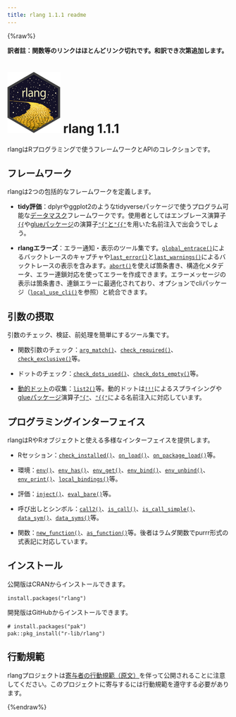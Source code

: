 ```yaml
---
title: rlang 1.1.1 readme
---
```


{%raw%}

**訳者註：関数等のリンクはほとんどリンク切れです。和訳でき次第追加します。**

# ![](figures/logo.png) rlang 1.1.1

rlangはRプログラミングで使うフレームワークとAPIのコレクションです。

## フレームワーク

rlangは2つの包括的なフレームワークを定義します。

- **tidy評価**：dplyrやggplot2のようなtidyverseパッケージで使うプログラム可能な[データマスク](topic-data-mask.html)フレームワークです。使用者としてはエンブレース演算子[`{{`](reference/embrace-operator.html)や[glueパッケージ](https://glue.tidyverse.org/)の演算子[`"{"`と`"{{"`](reference/glue-operators.html)を用いた名前注入で出会うでしょう。

- **rlangエラーズ**：エラー通知・表示のツール集です。[`global_entrace()`](reference/global_entrace.html)によるバックトレースのキャプチャや[`last_error()`](reference/last_error.html)と[`last_warnings()`](reference/last_warnings.html)によるバックトレースの表示を含みます。[`abort()`](reference/abort.html)を使えば箇条書き、構造化メタデータ、エラー連鎖対応を使ってエラーを作成できます。エラーメッセージの表示は箇条書き、連鎖エラーに最適化されており、オプションでcliパッケージ（[`local_use_cli()`](reference/local_use_cli.html)を参照）と統合できます。

## 引数の摂取

引数のチェック、検証、前処理を簡単にするツール集です。

- 関数引数のチェック：[`arg_match()`](reference/arg_match.html)、[`check_required()`](reference/check_required.html)、[`check_exclusive()`](reference/check_exclusive.html)等。

- ドットのチェック：[`check_dots_used()`](reference/check_dots_used.html)、[`check_dots_empty()`](reference/check_dots_empty.html)等。

- [動的ドット](reference/dyn-dots.html)の収集：[`list2()`](reference/list2.html)等。動的ドットは[`!!!`](reference/splice-operator.html)によるスプライシングや[glueパッケージ](https://glue.tidyverse.org/)演算子[`"{"`](reference/glue-operators.html)、[`"{{"`](reference/glue-operators.html)による名前注入に対応しています。

## プログラミングインターフェイス

rlangはRやRオブジェクトと使える多様なインターフェイスを提供します。

- Rセッション：[`check_installed()`](reference/is_installed.html)、[`on_load()`](reference/on_load.html)、[`on_package_load()`](reference/on_load.html)等。

- 環境：[`env()`](reference/env.html)、[`env_has()`](reference/env_has.html)、[`env_get()`](reference/env_get.html)、[`env_bind()`](reference/env_bind.html)、[`env_unbind()`](reference/env_unbind.html)、[`env_print()`](reference/env_print.html)、[`local_bindings()`](reference/local_bindings.html)等。

- 評価：[`inject()`](reference/inject.html)、[`eval_bare()`](reference/eval_bare.html)等。

- 呼び出しとシンボル：[`call2()`](reference/call2.html)、[`is_call()`](reference/is_call.html)、[`is_call_simple()`](reference/call_name.html)、[`data_sym()`](reference/sym.html)、[`data_syms()`](reference/sym.html)等。

- 関数：[`new_function()`](reference/new_function.html)、[`as_function()`](reference/as_function.html)等。後者はラムダ関数でpurrr形式の式表記に対応しています。

## インストール

公開版はCRANからインストールできます。

```
install.packages("rlang")
```

開発版はGitHubからインストールできます。

```
# install.packages("pak")
pak::pkg_install("r-lib/rlang")
```

## 行動規範

rlangプロジェクトは[寄与者の行動規範（原文）](https://rlang.r-lib.org/CODE_OF_CONDUCT.htmlml)を伴って公開されることに注意してください。このプロジェクトに寄与するには行動規範を遵守する必要があります。

{%endraw%}